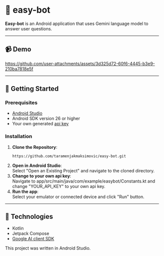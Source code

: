 # 💬 easy-bot 

**Easy-bot** is an Android application that uses Gemini language model to answer user questions.

---

## 📹 Demo

  
https://github.com/user-attachments/assets/3d325d72-60f6-4445-b3e9-210ba7818e5f

---

## 🚀 Getting Started  

### Prerequisites  
- [Android Studio](https://developer.android.com/studio)
- Android SDK version 26 or higher
- Your own generated [api key](https://aistudio.google.com/app/apikey)

### Installation  

1. **Clone the Repository**:
   ```bash  
   https://github.com/taramenjakmaksimovic/easy-bot.git
2. **Open in Android Studio**: <br>
Select "Open an Existing Project" and navigate to the cloned directory.
3. **Change to your own api key**: <br>
Navigate to app/src/main/java/com/example/easybot/Constants.kt and change "YOUR_API_KEY" to your own api key.
4. **Run the app**: <br>
Select your emulator or connected device and click "Run" button.

---

## 👾 Technologies
- Kotlin
- Jetpack Compose
- [Google AI client SDK](https://developer.android.com/ai/google-ai-client-sdk)

This project was written in Android Studio.
